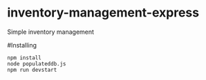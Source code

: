 # inventory-management-express
Simple inventory management

#Installing
```
npm install
node populateddb.js
npm run devstart
```

